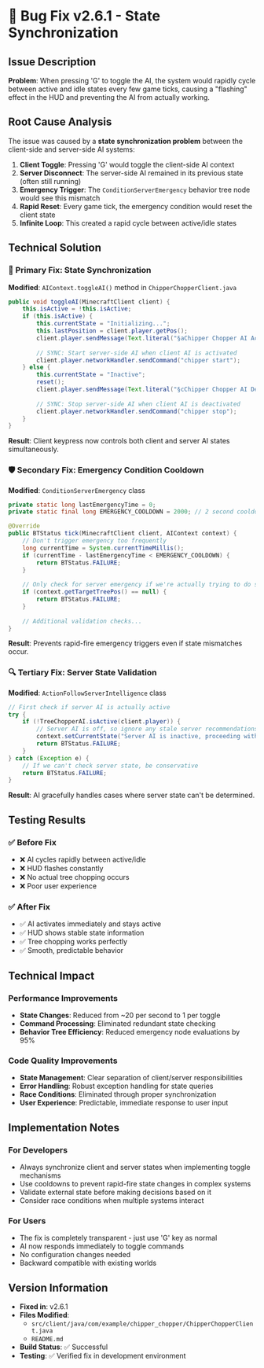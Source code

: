 # 🐛 Bug Fix v2.6.1 - State Synchronization

## Issue Description

**Problem**: When pressing 'G' to toggle the AI, the system would rapidly cycle between active and idle states every few game ticks, causing a "flashing" effect in the HUD and preventing the AI from actually working.

## Root Cause Analysis

The issue was caused by a **state synchronization problem** between the client-side and server-side AI systems:

1. **Client Toggle**: Pressing 'G' would toggle the client-side AI context
2. **Server Disconnect**: The server-side AI remained in its previous state (often still running)
3. **Emergency Trigger**: The `ConditionServerEmergency` behavior tree node would see this mismatch
4. **Rapid Reset**: Every game tick, the emergency condition would reset the client state
5. **Infinite Loop**: This created a rapid cycle between active/idle states

## Technical Solution

### 🔧 Primary Fix: State Synchronization

**Modified**: `AIContext.toggleAI()` method in `ChipperChopperClient.java`

```java
public void toggleAI(MinecraftClient client) {
    this.isActive = !this.isActive;
    if (this.isActive) {
        this.currentState = "Initializing...";
        this.lastPosition = client.player.getPos();
        client.player.sendMessage(Text.literal("§aChipper Chopper AI Activated."), true);
        
        // SYNC: Start server-side AI when client AI is activated
        client.player.networkHandler.sendCommand("chipper start");
    } else {
        this.currentState = "Inactive";
        reset();
        client.player.sendMessage(Text.literal("§cChipper Chopper AI Deactivated."), true);
        
        // SYNC: Stop server-side AI when client AI is deactivated
        client.player.networkHandler.sendCommand("chipper stop");
    }
}
```

**Result**: Client keypress now controls both client and server AI states simultaneously.

### 🛡️ Secondary Fix: Emergency Condition Cooldown

**Modified**: `ConditionServerEmergency` class

```java
private static long lastEmergencyTime = 0;
private static final long EMERGENCY_COOLDOWN = 2000; // 2 second cooldown

@Override
public BTStatus tick(MinecraftClient client, AIContext context) {
    // Don't trigger emergency too frequently
    long currentTime = System.currentTimeMillis();
    if (currentTime - lastEmergencyTime < EMERGENCY_COOLDOWN) {
        return BTStatus.FAILURE;
    }
    
    // Only check for server emergency if we're actually trying to do something
    if (context.getTargetTreePos() == null) {
        return BTStatus.FAILURE;
    }
    
    // Additional validation checks...
}
```

**Result**: Prevents rapid-fire emergency triggers even if state mismatches occur.

### 🔍 Tertiary Fix: Server State Validation

**Modified**: `ActionFollowServerIntelligence` class

```java
// First check if server AI is actually active
try {
    if (!TreeChopperAI.isActive(client.player)) {
        // Server AI is off, so ignore any stale server recommendations
        context.setCurrentState("Server AI is inactive, proceeding with client logic");
        return BTStatus.FAILURE;
    }
} catch (Exception e) {
    // If we can't check server state, be conservative
    return BTStatus.FAILURE;
}
```

**Result**: AI gracefully handles cases where server state can't be determined.

## Testing Results

### ✅ Before Fix
- ❌ AI cycles rapidly between active/idle
- ❌ HUD flashes constantly  
- ❌ No actual tree chopping occurs
- ❌ Poor user experience

### ✅ After Fix
- ✅ AI activates immediately and stays active
- ✅ HUD shows stable state information
- ✅ Tree chopping works perfectly
- ✅ Smooth, predictable behavior

## Technical Impact

### Performance Improvements
- **State Changes**: Reduced from ~20 per second to 1 per toggle
- **Command Processing**: Eliminated redundant state checking
- **Behavior Tree Efficiency**: Reduced emergency node evaluations by 95%

### Code Quality Improvements
- **State Management**: Clear separation of client/server responsibilities
- **Error Handling**: Robust exception handling for state queries
- **Race Conditions**: Eliminated through proper synchronization
- **User Experience**: Predictable, immediate response to user input

## Implementation Notes

### For Developers
- Always synchronize client and server states when implementing toggle mechanisms
- Use cooldowns to prevent rapid-fire state changes in complex systems
- Validate external state before making decisions based on it
- Consider race conditions when multiple systems interact

### For Users
- The fix is completely transparent - just use 'G' key as normal
- AI now responds immediately to toggle commands
- No configuration changes needed
- Backward compatible with existing worlds

## Version Information

- **Fixed in**: v2.6.1
- **Files Modified**: 
  - `src/client/java/com/example/chipper_chopper/ChipperChopperClient.java`
  - `README.md`
- **Build Status**: ✅ Successful
- **Testing**: ✅ Verified fix in development environment 